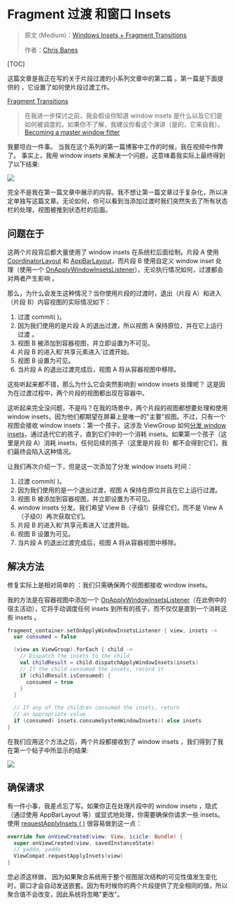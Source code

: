 # Fragment 过渡 和窗口 Insets

> 原文 (Medium)：[Windows Insets + Fragment Transitions](https://medium.com/google-developers/windows-insets-fragment-transitions-9024b239a436)
>
> 作者：[Chris Banes](https://medium.com/@chrisbanes?source=post_header_lockup)

[TOC]

这篇文章是我正在写的关于片段过渡的小系列文章中的第二篇 。第一篇是下面提供的 ，它设置了如何使片段过渡工作。 

[Fragment Transitions](https://medium.com/google-developers/fragment-transitions-ea2726c3f36f)

> 在我进一步探讨之前，我会假设你知道 window insets 是什么以及它们是如何被调度的。如果你不了解，我建议你看这个演讲（是的，它来自我）。[Becoming a master window fitter](https://chris.banes.me/talks/2017/becoming-a-master-window-fitter-lon/)

我要坦白一件事。 当我在这个系列的第一篇博客中工作的时候，我在视频中作弊了。 事实上，我用 window insets 来解决一个问题，这意味着我实际上最终得到了以下结果: 

![](https://ws4.sinaimg.cn/large/006tKfTcgy1frow3bfqicg30a00hsu0y.gif)

完全不是我在第一篇文章中展示的内容。我不想让第一篇文章过于复杂化，所以决定单独写这篇文章。无论如何，你可以看到当添加过渡时我们突然失去了所有状态栏的处理，视图被推到状态栏的后面。

## 问题在于

这两个片段背后都大量使用了 window insets 在系统栏后面绘制。片段 A 使用 [CoordinatorLayout](https://developer.android.com/reference/android/support/design/widget/CoordinatorLayout.html) 和 [AppBarLayout](https://developer.android.com/reference/android/support/design/widget/AppBarLayout.html)，而片段 B 使用自定义 window inset 处理（使用一个 [OnApplyWindowInsetsListener](https://developer.android.com/reference/android/support/v4/view/OnApplyWindowInsetsListener.html)）。无论执行情况如何，过渡都会对两者产生影响 。

那么，为什么会发生这种情况？当你使用片段的过渡时，退出（片段 A）和进入（片段 B）内容视图的实际情况如下：

1. 过渡 commit( )。
2. 因为我们使用的是片段 A 的退出过渡，所以视图 A 保持原位，并在它上运行过渡 。
3. 视图 B 被添加到容器视图，并立即设置为不可见。
4. 片段 B 的进入和'共享元素进入'过渡开始。
5. 视图 B 设置为可见。
6. 当片段 A 的退出过渡完成后，视图 A 将从容器视图中移除。

这些听起来都不错，那么为什么它会突然影响到 window insets 处理呢？ 这是因为在过渡过程中，两个片段的视图都出现在容器中。

这听起来完全没问题，不是吗？在我的场景中，两个片段的视图都想要处理和使用 window insets，因为他们都期望在屏幕上是唯一的"主要"视图。不过，只有一个视图会接收 window insets：第一个孩子。这涉及 ViewGroup 如何[分发 window insets](https://android.googlesource.com/platform/frameworks/base/+/refs/heads/master/core/java/android/view/ViewGroup.java#6928)，通过迭代它的孩子，直到它们中的一个消耗 insets。如果第一个孩子（这里是片段 A）消耗 insets，任何后续的孩子（这里是片段 B）都不会得到它们，我们最终会陷入这种情况。

让我们再次介绍一下，但是这一次添加了分发 window insets 时间：

1. 过渡 commit( )。
2. 因为我们使用的是一个退出过渡，视图 A 保持在原位并且在它上运行过渡。
3. 视图 B 被添加到容器视图，并立即设置为不可见。
4. window insets 分发。我们希望 View B（子级1）获得它们，而不是 View A（子级0）再次获取它们。
5. 片段 B 的进入和'共享元素进入'过渡开始。
6. 视图 B 设置为可见。
7. 当片段 A 的退出过渡完成后，视图 A 将从容器视图中移除。

## 解决方法

修复实际上是相对简单的 ：我们只需确保两个视图都接收 window insets。

我的方法是在容器视图中添加一个 [OnApplyWindowInsetsListener](https://developer.android.com/reference/android/support/v4/view/OnApplyWindowInsetsListener.html)（在此例中的宿主活动），它将手动调度任何 insets 到所有的孩子，而不仅仅是直到一个消耗这些 insets 。

```kotlin
fragment_container.setOnApplyWindowInsetsListener { view, insets ->
  var consumed = false

  (view as ViewGroup).forEach { child ->
    // Dispatch the insets to the child
    val childResult = child.dispatchApplyWindowInsets(insets)
    // If the child consumed the insets, record it
    if (childResult.isConsumed) {
      consumed = true
    }
  }

  // If any of the children consumed the insets, return
  // an appropriate value
  if (consumed) insets.consumeSystemWindowInsets() else insets
}
```

在我们应用这个方法之后，两个片段都接收到了 window insets ，我们得到了我在第一个帖子中所显示的结果: 

![](https://ws3.sinaimg.cn/large/006tKfTcgy1frow5z36ccg30a00hsnpd.gif)



## 确保请求

有一件小事，我差点忘了写。如果你正在处理片段中的 window insets ，隐式（通过使用 AppBarLayout 等）或显式地处理，你需要确保你请求一些 insets。使用 [requestApplyInsets ( )](https://developer.android.com/reference/android/support/v4/view/ViewCompat.html#requestApplyInsets%28android.view.View%29) 很容易做到这一点：

```kotlin
override fun onViewCreated(view: View, icicle: Bundle) {
  super.onViewCreated(view, savedInstanceState)
  // yadda, yadda
  ViewCompat.requestApplyInsets(view)
}
```

您必须这样做， 因为如果聚合系统用于整个视图层次结构的可见性值发生变化时，窗口才会自动发送嵌套。因为有时候你的两个片段提供了完全相同的值，所以聚合值不会改变，因此系统将忽略"更改"。 

